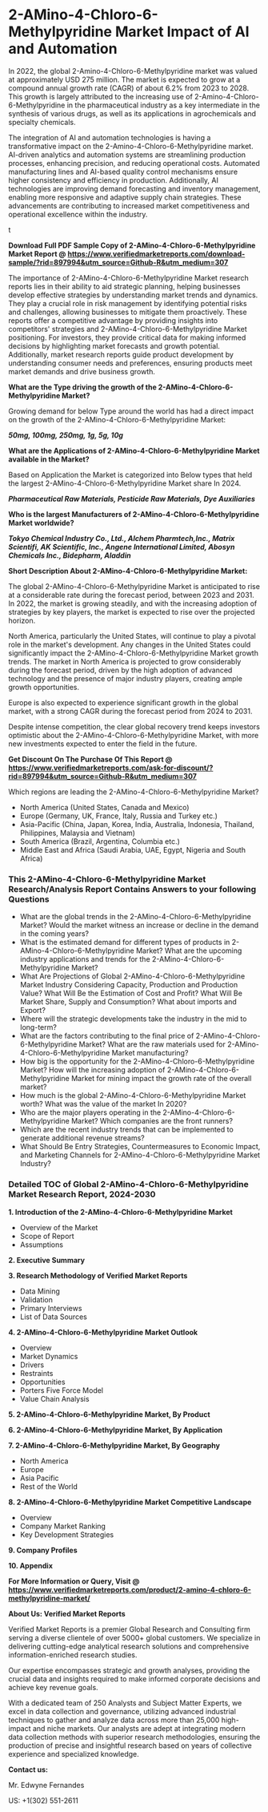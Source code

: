 <meta name="title" content="Global 2-AMino-4-Chloro-6-Methylpyridine Market Impact of AI and Automation"><meta name="description" content="In 2022, the global 2-Amino-4-Chloro-6-Methylpyridine market was valued at approximately USD 275 million. The market is expected to grow at a compound annual growth ra"><meta name="title" content="2-AMino-4-Chloro-6-Methylpyridine Market Size, Share, Scope, Trends, Growth, Opportunities, Analysis, Forecast"><h1>2-AMino-4-Chloro-6-Methylpyridine Market Impact of AI and Automation</h1><p>In 2022, the global 2-Amino-4-Chloro-6-Methylpyridine market was valued at approximately USD 275 million. The market is expected to grow at a compound annual growth rate (CAGR) of about 6.2% from 2023 to 2028. This growth is largely attributed to the increasing use of 2-Amino-4-Chloro-6-Methylpyridine in the pharmaceutical industry as a key intermediate in the synthesis of various drugs, as well as its applications in agrochemicals and specialty chemicals.</p><p>The integration of AI and automation technologies is having a transformative impact on the 2-Amino-4-Chloro-6-Methylpyridine market. AI-driven analytics and automation systems are streamlining production processes, enhancing precision, and reducing operational costs. Automated manufacturing lines and AI-based quality control mechanisms ensure higher consistency and efficiency in production. Additionally, AI technologies are improving demand forecasting and inventory management, enabling more responsive and adaptive supply chain strategies. These advancements are contributing to increased market competitiveness and operational excellence within the industry.</p>t</p><p id="" class=""><strong>Download Full PDF Sample Copy of 2-AMino-4-Chloro-6-Methylpyridine Market Report @ <a href="https://www.verifiedmarketreports.com/download-sample/?rid=897994&utm_source=Github-R&utm_medium=307" target="_blank">https://www.verifiedmarketreports.com/download-sample/?rid=897994&utm_source=Github-R&utm_medium=307</a></strong></p><p>The importance of&nbsp;2-AMino-4-Chloro-6-Methylpyridine Market research reports lies in their ability to aid strategic planning, helping businesses develop effective strategies by understanding market trends and dynamics. They play a crucial role in risk management by identifying potential risks and challenges, allowing businesses to mitigate them proactively. These reports offer a competitive advantage by providing insights into competitors' strategies and 2-AMino-4-Chloro-6-Methylpyridine Market positioning. For investors, they provide critical data for making informed decisions by highlighting market forecasts and growth potential. Additionally, market research reports guide product development by understanding consumer needs and preferences, ensuring products meet market demands and drive business growth.</p><p><strong>What are the&nbsp;Type driving the growth of the 2-AMino-4-Chloro-6-Methylpyridine Market?</strong></p><p id="" class="">Growing demand for below Type around the world has had a direct impact on the growth of the 2-AMino-4-Chloro-6-Methylpyridine Market:</p><em><strong>50mg, 100mg, 250mg, 1g, 5g, 10g</strong></em></p><strong>What are the&nbsp;Applications&nbsp;of 2-AMino-4-Chloro-6-Methylpyridine Market available in the Market?</strong></p><p id="" class="">Based on Application the Market is categorized into Below types that held the largest 2-AMino-4-Chloro-6-Methylpyridine Market share In 2024.</p><em><strong>Pharmaceutical Raw Materials, Pesticide Raw Materials, Dye Auxiliaries</strong></em></p><strong>Who is the largest Manufacturers of 2-AMino-4-Chloro-6-Methylpyridine Market worldwide?</strong></p><p><em><strong>Tokyo Chemical Industry Co., Ltd., Alchem Pharmtech,Inc., Matrix Scientifi, AK Scientific, Inc., Angene International Limited, Abosyn Chemicals Inc., Bidepharm, Aladdin</strong></em></p><p id="" class=""><strong>Short Description About 2-AMino-4-Chloro-6-Methylpyridine Market:</strong></p><p>The global 2-AMino-4-Chloro-6-Methylpyridine Market is anticipated to rise at a considerable rate during the forecast period, between 2023 and 2031. In 2022, the market is growing steadily, and with the increasing adoption of strategies by key players, the market is expected to rise over the projected horizon.</p><p>North America, particularly the United States, will continue to play a pivotal role in the market's development. Any changes in the United States could significantly impact the 2-AMino-4-Chloro-6-Methylpyridine Market growth trends. The market in North America is projected to grow considerably during the forecast period, driven by the high adoption of advanced technology and the presence of major industry players, creating ample growth opportunities.</p><p>Europe is also expected to experience significant growth in the global market, with a strong CAGR during the forecast period from 2024 to 2031.</p><p>Despite intense competition, the clear global recovery trend keeps investors optimistic about the 2-AMino-4-Chloro-6-Methylpyridine Market, with more new investments expected to enter the field in the future.</p><p id="" class=""><strong>Get Discount On The Purchase Of This Report @ <a href="https://www.verifiedmarketreports.com/ask-for-discount/?rid=897994&utm_source=Github-R&utm_medium=307" target="_blank">https://www.verifiedmarketreports.com/ask-for-discount/?rid=897994&utm_source=Github-R&utm_medium=307</a></strong></p>Which regions are leading the 2-AMino-4-Chloro-6-Methylpyridine Market?</p><ul><li>North America (United States, Canada and Mexico)</li><li>Europe (Germany, UK, France, Italy, Russia and Turkey etc.)</li><li>Asia-Pacific (China, Japan, Korea, India, Australia, Indonesia, Thailand, Philippines, Malaysia and Vietnam)</li><li>South America (Brazil, Argentina, Columbia etc.)</li><li>Middle East and Africa (Saudi Arabia, UAE, Egypt, Nigeria and South Africa)</li></ul><h3 id="" class="">This 2-AMino-4-Chloro-6-Methylpyridine Market Research/Analysis Report Contains Answers to your following Questions</h3><ul><li>What are the global trends in the 2-AMino-4-Chloro-6-Methylpyridine Market? Would the market witness an increase or decline in the demand in the coming years?</li><li>What is the estimated demand for different types of products in 2-AMino-4-Chloro-6-Methylpyridine Market? What are the upcoming industry applications and trends for the 2-AMino-4-Chloro-6-Methylpyridine Market?</li><li>What Are Projections of Global 2-AMino-4-Chloro-6-Methylpyridine Market Industry Considering Capacity, Production and Production Value? What Will Be the Estimation of Cost and Profit? What Will Be Market Share, Supply and Consumption? What about imports and Export?</li><li>Where will the strategic developments take the industry in the mid to long-term?</li><li>What are the factors contributing to the final price of 2-AMino-4-Chloro-6-Methylpyridine Market? What are the raw materials used for 2-AMino-4-Chloro-6-Methylpyridine Market manufacturing?</li><li>How big is the opportunity for the 2-AMino-4-Chloro-6-Methylpyridine Market? How will the increasing adoption of 2-AMino-4-Chloro-6-Methylpyridine Market for mining impact the growth rate of the overall market?</li><li>How much is the global 2-AMino-4-Chloro-6-Methylpyridine Market worth? What was the value of the market In 2020?</li><li>Who are the major players operating in the 2-AMino-4-Chloro-6-Methylpyridine Market? Which companies are the front runners?</li><li>Which are the recent industry trends that can be implemented to generate additional revenue streams?</li><li>What Should Be Entry Strategies, Countermeasures to Economic Impact, and Marketing Channels for 2-AMino-4-Chloro-6-Methylpyridine Market Industry?</li></ul><h3 id="" class="">Detailed TOC of Global 2-AMino-4-Chloro-6-Methylpyridine Market Research Report, 2024-2030</h3><p id="" class=""><strong>1. Introduction of the 2-AMino-4-Chloro-6-Methylpyridine Market</strong></p><ul><li>Overview of the Market</li><li>Scope of Report</li><li>Assumptions</li></ul><p id="" class=""><strong>2. Executive Summary</strong></p><p id="" class=""><strong>3. Research Methodology of Verified Market Reports</strong></p><ul><li>Data Mining</li><li>Validation</li><li>Primary Interviews</li><li>List of Data Sources</li></ul><p id="" class=""><strong>4. 2-AMino-4-Chloro-6-Methylpyridine Market Outlook</strong></p><ul><li>Overview</li><li>Market Dynamics</li><li>Drivers</li><li>Restraints</li><li>Opportunities</li><li>Porters Five Force Model</li><li>Value Chain Analysis</li></ul><p id="" class=""><strong>5. 2-AMino-4-Chloro-6-Methylpyridine Market, By Product</strong></p><p id="" class=""><strong>6. 2-AMino-4-Chloro-6-Methylpyridine Market, By Application</strong></p><p id="" class=""><strong>7. 2-AMino-4-Chloro-6-Methylpyridine Market, By Geography</strong></p><ul><li>North America</li><li>Europe</li><li>Asia Pacific</li><li>Rest of the World</li></ul><p id="" class=""><strong>8. 2-AMino-4-Chloro-6-Methylpyridine Market Competitive Landscape</strong></p><ul><li>Overview</li><li>Company Market Ranking</li><li>Key Development Strategies</li></ul><p id="" class=""><strong>9. Company Profiles</strong></p><p id="" class=""><strong>10. Appendix</strong></p><p id="" class=""><strong>For More Information or Query, Visit @ <a href="https://www.verifiedmarketreports.com/product/2-amino-4-chloro-6-methylpyridine-market/" target="_blank">https://www.verifiedmarketreports.com/product/2-amino-4-chloro-6-methylpyridine-market/</a></strong></p><p id="" class=""><strong>About Us: Verified Market Reports</strong></p><p id="" class="">Verified Market Reports is a premier Global Research and Consulting firm serving a diverse clientele of over 5000+ global customers. We specialize in delivering cutting-edge analytical research solutions and comprehensive information-enriched research studies.</p><p id="" class="">Our expertise encompasses strategic and growth analyses, providing the crucial data and insights required to make informed corporate decisions and achieve key revenue goals.</p><p id="" class="">With a dedicated team of 250 Analysts and Subject Matter Experts, we excel in data collection and governance, utilizing advanced industrial techniques to gather and analyze data across more than 25,000 high-impact and niche markets. Our analysts are adept at integrating modern data collection methods with superior research methodologies, ensuring the production of precise and insightful research based on years of collective experience and specialized knowledge.</p><p id="" class=""><strong>Contact us:</strong></p><p id="" class="">Mr. Edwyne Fernandes</p><p id="" class="">US: +1(302) 551-2611</p>